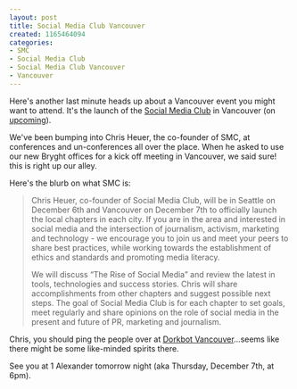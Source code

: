 ```yaml
--- 
layout: post
title: Social Media Club Vancouver
created: 1165464094
categories: 
- SMC
- Social Media Club
- Social Media Club Vancouver
- Vancouver
---
```

<p>Here&#39;s another last minute heads up about a Vancouver event you might want to attend. It&#39;s the launch of the <a href="http://www.socialmediaclub.org/">Social Media Club</a> in Vancouver (on <a href="http://upcoming.org/event/121064/">upcoming</a>).</p><p>We&#39;ve been bumping into Chris Heuer, the co-founder of SMC, at conferences and un-conferences all over the place. When he asked to use our new Bryght offices for a kick off meeting in Vancouver, we said sure! this is right up our alley. </p><p>Here&#39;s the blurb on what SMC is:</p><blockquote><span><p>Chris Heuer, co-founder of Social Media Club, will be in Seattle on December 6th and Vancouver on December 7th to officially launch the local chapters in each city. If you are in the area and interested in social media and the intersection of journalism, activism, marketing and technology - we encourage you to join us and meet your peers to share best practices, while working towards the establishment of ethics and standards and promoting media literacy.</p> <p class="MsoNormal">We will discuss &ldquo;The Rise of Social Media&rdquo; and review the latest in tools, technologies and success stories. Chris will share accomplishments from other chapters and suggest possible next steps. The goal of Social Media Club is for each chapter to set goals, meet regularly and share opinions on the role of social media in the present and future of PR, marketing and journalism.</p></span></blockquote><p>Chris, you should ping the people over at <a href="http://dorkbot.org/dorkbotvan/">Dorkbot Vancouver</a>...seems like there might be some like-minded spirits there.&nbsp;</p><p>See you at 1 Alexander tomorrow night (aka Thursday, December 7th, at 6pm).&nbsp;</p>
